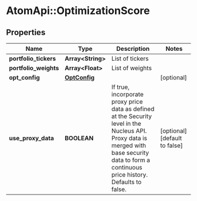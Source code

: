 # AtomApi::OptimizationScore

## Properties
Name | Type | Description | Notes
------------ | ------------- | ------------- | -------------
**portfolio_tickers** | **Array&lt;String&gt;** | List of tickers | 
**portfolio_weights** | **Array&lt;Float&gt;** | List of weights | 
**opt_config** | [**OptConfig**](OptConfig.md) |  | [optional] 
**use_proxy_data** | **BOOLEAN** | If true, incorporate proxy price data as defined at the Security level in the Nucleus API. Proxy data is merged with base security data to form a continuous price history. Defaults to false. | [optional] [default to false]


